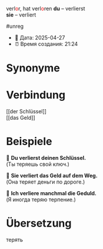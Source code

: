 verl<span style="color:red">o</span>r, hat verl<span style="color:red">o</span>ren
**du** – verlierst  
**sie** – verliert

#unreg
- 📍 Дата: 2025-04-27
- ⏰ Время создания: 21:24
# Synonyme

# Verbindung 
[[der Schlüssel]]  
[[das Geld]]  
# Beispiele
🔹 **Du verlierst deinen Schlüssel.**  
(Ты теряешь свой ключ.)

🔹 **Sie verliert das Geld auf dem Weg.**  
(Она теряет деньги по дороге.)

🔹 **Ich verliere manchmal die Geduld.**  
(Я иногда теряю терпение.)
# Übersetzung
терять